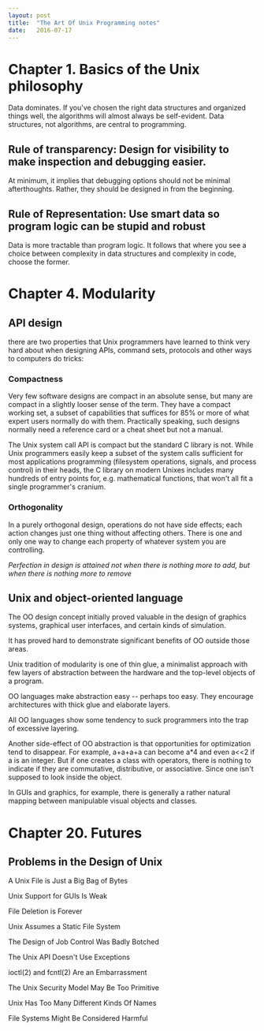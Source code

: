 ```yaml
---
layout:	post
title:	"The Art Of Unix Programming notes"
date:	2016-07-17
---
```

# Chapter 1. Basics of the Unix philosophy

Data dominates. If you've chosen the right data structures and organized things well, the algorithms will almost always be self-evident. Data structures, not algorithms, are central to programming.

## Rule of transparency: Design for visibility to make inspection and debugging easier.

At minimum, it implies that debugging options should not be minimal afterthoughts. Rather, they should be designed in from the beginning.

## Rule of Representation: Use smart data so program logic can be stupid and robust

Data is more tractable than program logic. It follows that where you see a choice between complexity in data structures and complexity in code, choose the former.

# Chapter 4. Modularity

## API design

there are two properties that Unix programmers have learned to think very hard about when designing APIs, command sets, protocols and other ways to computers do tricks:

### Compactness

Very few software designs are compact in an absolute sense, but many are compact in a slightly looser sense of the term. They have a compact working set, a subset of capabilities that suffices for 85% or more of what expert users normally do with them. Practically speaking, such designs normally need a reference card or a cheat sheet but not a manual.

The Unix system call API is compact but the standard C library is not. While Unix programmers easily keep a subset of the system calls sufficient for most applications programming (filesystem operations, signals, and process control) in their heads, the C library on modern Unixes includes many hundreds of entry points for, e.g. mathematical functions, that won't all fit a single programmer's cranium.

### Orthogonality

In a purely orthogonal design, operations do not have side effects; each action changes just one thing without affecting others. There is one and only one way to change each property of whatever system you are controlling.

*Perfection in design is attained not when there is nothing more to add, but when there is nothing more to remove*

## Unix and object-oriented language

The OO design concept initially proved valuable in the design of graphics systems, graphical user interfaces, and certain kinds of simulation.

It has proved hard to demonstrate significant benefits of OO outside those areas.

Unix tradition of modularity is one of thin glue, a minimalist approach with few layers of abstraction between the hardware and the top-level objects of a program.

OO languages make abstraction easy -- perhaps too easy. They encourage architectures with thick glue and elaborate layers.

All OO languages show some tendency to suck programmers into the trap of excessive layering. 

Another side-effect of OO abstraction is that opportunities for optimization tend to disappear. For example, a+a+a+a can become a\*4 and even a<<2 if a is an integer. But if one creates a class with operators, there is nothing to indicate if they are commutative, distributive, or associative. Since one isn't supposed to look inside the object.

In GUIs and graphics, for example, there is generally a rather natural mapping between manipulable visual objects and classes.

# Chapter 20. Futures

## Problems in the Design of Unix

A Unix File is Just a Big Bag of Bytes

Unix Support for GUIs Is Weak

File Deletion is Forever

Unix Assumes a Static File System

The Design of Job Control Was Badly Botched

The Unix API Doesn't Use Exceptions

ioctl(2) and fcntl(2) Are an Embarrassment

The Unix Security Model May Be Too Primitive

Unix Has Too Many Different Kinds Of Names

File Systems Might Be Considered Harmful
